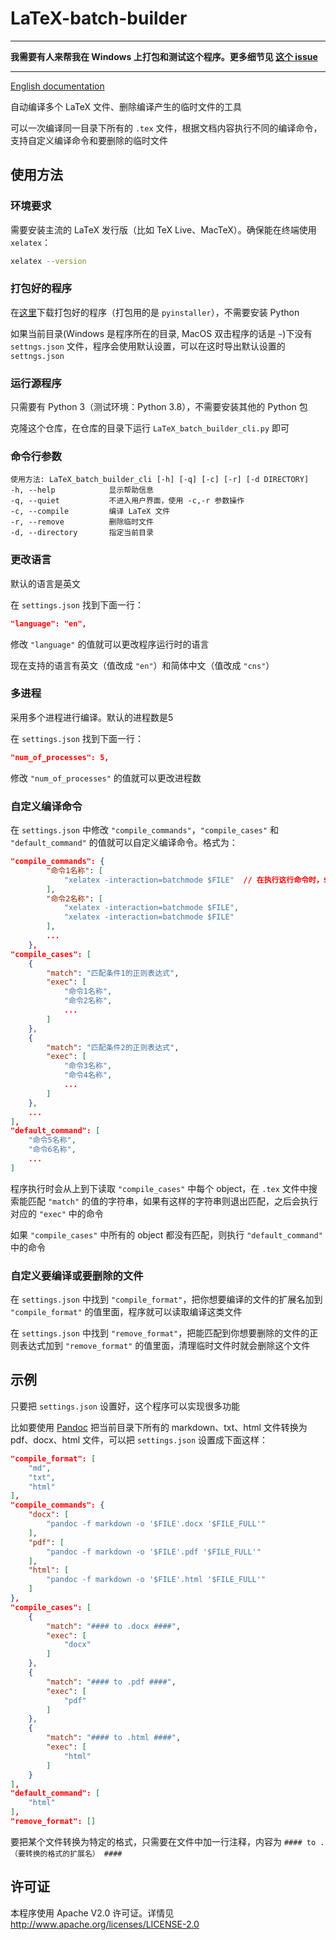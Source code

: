 # LaTeX-batch-builder

****

**我需要有人来帮我在 Windows 上打包和测试这个程序。更多细节见 [这个 issue](https://github.com/ayhe123/LaTeX-batch-builder/issues/1)**

****

[English documentation](README.md)

自动编译多个 LaTeX 文件、删除编译产生的临时文件的工具

可以一次编译同一目录下所有的 `.tex` 文件，根据文档内容执行不同的编译命令，支持自定义编译命令和要删除的临时文件

## 使用方法

### 环境要求

需要安装主流的 LaTeX 发行版（比如 TeX Live、MacTeX）。确保能在终端使用 `xelatex`：

```bash
xelatex --version
```

### 打包好的程序

在[这里](https://github.com/ayhe123/LaTeX-batch-builder/releases)下载打包好的程序（打包用的是 `pyinstaller`），不需要安装 Python

如果当前目录(Windows 是程序所在的目录, MacOS 双击程序的话是 `~`)下没有 `settngs.json` 文件，程序会使用默认设置，可以在这时导出默认设置的 `settngs.json`

### 运行源程序

只需要有 Python 3（测试环境：Python 3.8），不需要安装其他的 Python 包

克隆这个仓库，在仓库的目录下运行 `LaTeX_batch_builder_cli.py` 即可

### 命令行参数

    使用方法: LaTeX_batch_builder_cli [-h] [-q] [-c] [-r] [-d DIRECTORY]
    -h, --help            显示帮助信息
    -q, --quiet           不进入用户界面，使用 -c,-r 参数操作
    -c, --compile         编译 LaTeX 文件
    -r, --remove          删除临时文件
    -d, --directory       指定当前目录

### 更改语言

默认的语言是英文

在 `settings.json` 找到下面一行：

```json
"language": "en",
```

修改 `"language"` 的值就可以更改程序运行时的语言

现在支持的语言有英文（值改成 `"en"`）和简体中文（值改成 `"cns"`）

### 多进程

采用多个进程进行编译。默认的进程数是5

在 `settings.json` 找到下面一行：

```json
"num_of_processes": 5,
```

修改 `"num_of_processes"` 的值就可以更改进程数

### 自定义编译命令

在 `settings.json` 中修改 `"compile_commands"`，`"compile_cases"` 和 `"default_command"` 的值就可以自定义编译命令。格式为：

```json
"compile_commands": {
        "命令1名称": [
            "xelatex -interaction=batchmode $FILE"  // 在执行这行命令时，$FILE 会被替换为不带扩展名的文件名，$FILE 会被替换为带扩展名的文件名
        ],
        "命令2名称": [
            "xelatex -interaction=batchmode $FILE",
            "xelatex -interaction=batchmode $FILE"
        ],
        ...
    },
"compile_cases": [
    {
        "match": "匹配条件1的正则表达式",
        "exec": [
            "命令1名称",
            "命令2名称",
            ...
        ]
    },
    {
        "match": "匹配条件2的正则表达式",
        "exec": [
            "命令3名称",
            "命令4名称",
            ...
        ]
    },
    ...
],
"default_command": [
    "命令5名称",
    "命令6名称",
    ...
]
```

程序执行时会从上到下读取 `"compile_cases"` 中每个 object，在 `.tex` 文件中搜索能匹配 `"match"` 的值的字符串，如果有这样的字符串则退出匹配，之后会执行对应的 `"exec"` 中的命令

如果 `"compile_cases"` 中所有的 object 都没有匹配，则执行 `"default_command"` 中的命令

### 自定义要编译或要删除的文件

在 `settings.json` 中找到 `"compile_format"`，把你想要编译的文件的扩展名加到 `"compile_format"` 的值里面，程序就可以读取编译这类文件

在 `settings.json` 中找到 `"remove_format"`，把能匹配到你想要删除的文件的正则表达式加到 `"remove_format"` 的值里面，清理临时文件时就会删除这个文件

## 示例

只要把 `settings.json` 设置好，这个程序可以实现很多功能

比如要使用 [Pandoc](https://pandoc.org/) 把当前目录下所有的 markdown、txt、html 文件转换为 pdf、docx、html 文件，可以把 `settings.json` 设置成下面这样：

```json
"compile_format": [
    "md",
    "txt",
    "html"
],
"compile_commands": {
    "docx": [
        "pandoc -f markdown -o '$FILE'.docx '$FILE_FULL'"
    ],
    "pdf": [
        "pandoc -f markdown -o '$FILE'.pdf '$FILE_FULL'"
    ],
    "html": [
        "pandoc -f markdown -o '$FILE'.html '$FILE_FULL'"
    ]
},
"compile_cases": [
    {
        "match": "#### to .docx ####",
        "exec": [
            "docx"
        ]
    },
    {
        "match": "#### to .pdf ####",
        "exec": [
            "pdf"
        ]
    },
    {
        "match": "#### to .html ####",
        "exec": [
            "html"
        ]
    }
],
"default_command": [
    "html"
],
"remove_format": []
```

要把某个文件转换为特定的格式，只需要在文件中加一行注释，内容为 `#### to .（要转换的格式的扩展名） ####`

## 许可证

本程序使用 Apache V2.0 许可证。详情见 http://www.apache.org/licenses/LICENSE-2.0

